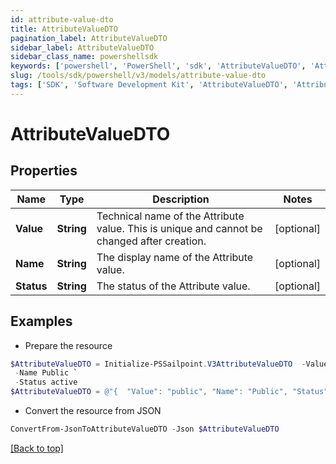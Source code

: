 ```yaml
---
id: attribute-value-dto
title: AttributeValueDTO
pagination_label: AttributeValueDTO
sidebar_label: AttributeValueDTO
sidebar_class_name: powershellsdk
keywords: ['powershell', 'PowerShell', 'sdk', 'AttributeValueDTO', 'AttributeValueDTO'] 
slug: /tools/sdk/powershell/v3/models/attribute-value-dto
tags: ['SDK', 'Software Development Kit', 'AttributeValueDTO', 'AttributeValueDTO']
---
```



# AttributeValueDTO

## Properties

Name | Type | Description | Notes
------------ | ------------- | ------------- | -------------
**Value** | **String** | Technical name of the Attribute value. This is unique and cannot be changed after creation. | [optional] 
**Name** | **String** | The display name of the Attribute value. | [optional] 
**Status** | **String** | The status of the Attribute value. | [optional] 

## Examples

- Prepare the resource
```powershell
$AttributeValueDTO = Initialize-PSSailpoint.V3AttributeValueDTO  -Value public `
 -Name Public `
 -Status active
$AttributeValueDTO = @"{  "Value": "public", "Name": "Public", "Status": "active" }"@
```

- Convert the resource from JSON
```powershell
ConvertFrom-JsonToAttributeValueDTO -Json $AttributeValueDTO
```


[[Back to top]](#) 

